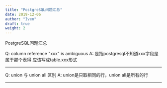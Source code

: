 ```yaml
---
title: "PostgreSQL问题汇总"
date: 2019-12-06
author: "Iven"
draft: true
weight: 2
---
```


PostgreSQL问题汇总
<!--more-->

Q: column reference "xxx" is ambiguous
A: 是指postgresql不知道xxx字段是属于那个表得 应该写成table.xxx形式

---

Q: union 与 union all 区别
A: union是只取相同的行，union all是所有的行

---
